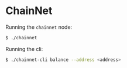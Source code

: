 # ChainNet
Running the `chainnet` node: 
```bash
$ ./chainnet
```

Running the cli: 
```bash
$ ./chainnet-cli balance --address <address> 
```
